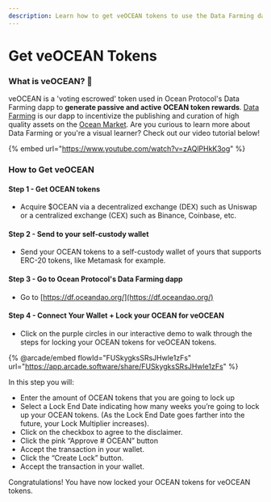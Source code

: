 ```yaml
---
description: Learn how to get veOCEAN tokens to use the Data Farming dapp  🧑‍🌾🥕
---
```


# Get veOCEAN Tokens

### What is veOCEAN? 🌊

veOCEAN is a 'voting escrowed' token used in Ocean Protocol's Data Farming dapp to **generate passive and active OCEAN token rewards**. [Data Farming](https://df.oceandao.org) is our dapp to incentivize the publishing and curation of high quality assets on the [Ocean Market](https://market.oceanprotocol.com). Are you curious to learn more about Data Farming or you're a visual learner? Check out our video tutorial below!

{% embed url="https://www.youtube.com/watch?v=zAQlPHkK3og" %}

### How to Get veOCEAN

#### **Step 1 - Get OCEAN tokens**

* Acquire $OCEAN via a decentralized exchange (DEX) such as Uniswap or a centralized exchange (CEX) such as Binance, Coinbase, etc.

#### **Step 2 - Send to your self-custody wallet**

* Send your OCEAN tokens to a self-custody wallet of yours that supports ERC-20 tokens, like Metamask for example.

#### **Step 3 - Go to Ocean Protocol's Data Farming dapp**

* Go to [https://df.oceandao.org/](https://df.oceandao.org/)

#### Step 4 - Connect Your Wallet + Lock your OCEAN for veOCEAN

* Click on the purple circles in our interactive demo to walk through the steps for locking your OCEAN tokens for veOCEAN tokens.

{% @arcade/embed flowId="FUSkygksSRsJHwle1zFs" url="https://app.arcade.software/share/FUSkygksSRsJHwle1zFs" %}

In this step you will:

* Enter the amount of OCEAN tokens that you are going to lock up
* Select a Lock End Date indicating how many weeks you’re going to lock up your OCEAN tokens. (As the Lock End Date goes farther into the future, your Lock Multiplier increases).
* Click on the checkbox to agree to the disclaimer.
* Click the pink “Approve # OCEAN” button
* Accept the transaction in your wallet.
* Click the “Create Lock” button.
* Accept the transaction in your wallet.

Congratulations! You have now locked your OCEAN tokens for veOCEAN tokens.
